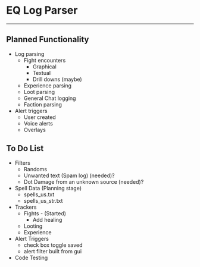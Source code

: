 # EQ Log Parser
***************
Planned Functionality
---------------------
* Log parsing
  * Fight encounters
    * Graphical
    * Textual 
    * Drill downs (maybe)
  * Experience parsing
  * Loot parsing
  * General Chat logging
  * Faction parsing
* Alert triggers
  * User created
  * Voice alerts
  * Overlays  

To Do List
-----------
* Filters
    * Randoms
    * Unwanted text (Spam log) (needed)?
    * Dot Damage from an unknown source (needed)?
* Spell Data (Planning stage)
    * spells_us.txt
    * spells_us_str.txt
* Trackers
    * Fights - (Started)
      * Add healing 
    * Looting
    * Experience
* Alert Triggers
    * check box toggle saved
    * alert filter built from gui 
* Code Testing   


